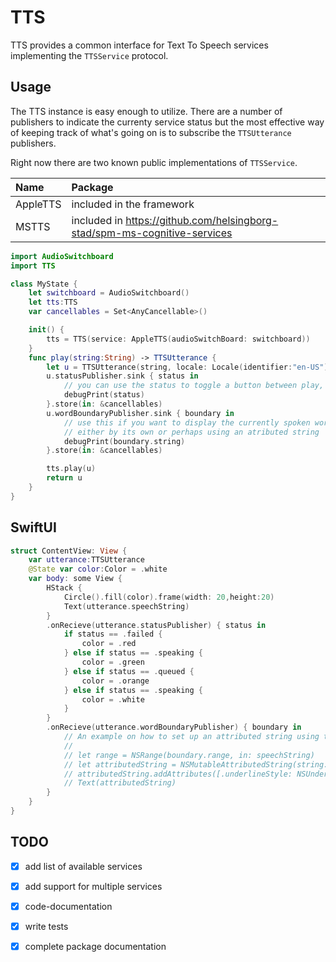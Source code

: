 # TTS

TTS provides a common interface for Text To Speech services implementing the `TTSService` protocol.

## Usage 
The TTS instance is easy enough to utilize. There are a number of publishers to indicate the currenty service status but the most effective way of keeping track of what's going on is to subscribe the `TTSUtterance` publishers. 

Right now there are two known public implementations of `TTSService`.

|Name|Package|
|:--|:--|
|AppleTTS|included in the framework|
|MSTTS| included in https://github.com/helsingborg-stad/spm-ms-cognitive-services|

```swift
import AudioSwitchboard
import TTS

class MyState {
    let switchboard = AudioSwitchboard()
    let tts:TTS
    var cancellables = Set<AnyCancellable>()

    init() {
        tts = TTS(service: AppleTTS(audioSwitchBoard: switchboard))
    }
    func play(string:String) -> TTSUtterance {
        let u = TTSUtterance(string, locale: Locale(identifier:"en-US"))
        u.statusPublisher.sink { status in
            // you can use the status to toggle a button between play, pause or stop 
            debugPrint(status)
        }.store(in: &cancellables)
        u.wordBoundaryPublisher.sink { boundary in
            // use this if you want to display the currently spoken word, 
            // either by its own or perhaps using an atributed string
            debugPrint(boundary.string)
        }.store(in: &cancellables)

        tts.play(u)
        return u
    }
}
```

## SwiftUI

```swift
struct ContentView: View {
    var utterance:TTSUtterance
    @State var color:Color = .white
    var body: some View {
        HStack {
            Circle().fill(color).frame(width: 20,height:20)
            Text(utterance.speechString)    
        }
        .onRecieve(utterance.statusPublisher) { status in 
            if status == .failed {
                color = .red
            } else if status == .speaking {
                color = .green
            } else if status == .queued {
                color = .orange
            } else if status == .speaking {
                color = .white
            }
        }
        .onRecieve(utterance.wordBoundaryPublisher) { boundary in
            // An example on how to set up an attributed string using the word boundary:
            // 
            // let range = NSRange(boundary.range, in: speechString)
            // let attributedString = NSMutableAttributedString(string: speechString)
            // attributedString.addAttributes([.underlineStyle: NSUnderlineStyle.byWord], range: range)
            // Text(attributedString)
        }
    } 
}
```

## TODO

- [x] add list of available services
- [x] add support for multiple services
- [x] code-documentation
- [x] write tests
- [x] complete package documentation


